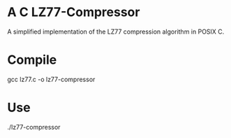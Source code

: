 A C LZ77-Compressor
===================

A simplified implementation of the LZ77 compression algorithm in POSIX C.

# Compile
gcc lz77.c -o lz77-compressor

# Use
./lz77-compressor <Encode-String> <Dictionary-Size> <Lookahead-Buffer-Size>
